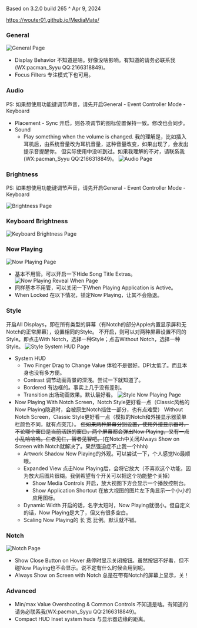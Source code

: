 
Based on 3.2.0 build 265 ^ Apr 9, 2024

https://wouter01.github.io/MediaMate/

### General

![General Page](core/MacOS.git/Application/MediaMate/general.png)
* Display Behavior
  不知道是啥。好像没啥影响。有知道的请务必联系我(WX:pacman_Syyu QQ:2166318849)。
* Focus Filters
  专注模式下也可用。

### Audio

PS: 如果想使用功能键调节声音，请先开启General - Event Controller Mode - Keyboard
* Placement - Sync
  开启，则各项调节的图标位置保持一致。修改也会同步。
* Sound
	* Play something when the volume is changed.
	  我的理解是，比如插入耳机后，由系统音量改为耳机音量，这种音量改变，如果出现了，会发出提示音提醒你。
	  但实际使用中没听到过。如果我理解的不对，请联系我(WX:pacman_Syyu QQ:2166318849)。
![Audio Page](audio.png)
### Brightness

PS: 如果想使用功能键调节声音，请先开启General - Event Controller Mode - Keyboard

![Brightness Page](brightness.png)
### Keyboard Brightness

![Keyboard Brightness Page](keyboard_brightness.png)
### Now Playing

![Now Playing Page](now_playing.png)
* 基本不用管。可以开启一下Hide Song Title Extras。
![Now Playing Reveal When Page](now_playing_reveal_when.png)
* 同样基本不用管，可以关闭一下When Playing Application is Active。
* When Locked
  在以下情况，锁定Now Playing，让其不会隐退。
### Style

开启All Displays，即在所有类型的屏幕（有Notch的部分Apple内置显示屏和无Notch的正常屏幕），设置相同的Style。
不开启，则可以对两种屏幕设置不同的Style。即点击With Notch，选择一种Style；点击Without Notch，选择一种Style。
![Style System HUD Page](style_system_hud.png)
* System HUD
	* Two Finger Drag to Change Value
	  体验不是很好。DPI太低了。而且本身也没有多方便。
	* Contrast
	  调节动画背景的深浅。尝试一下就知道了。
	* Bordered
	  有边框的。事实上几乎没有差别。
	* Transition
	  出场动画效果。默认最好看。
![Style Now Playing Page](style_now_playing.png)
* Now Playing
  With Notch Screen，Notch Style更好看一点（Classic风格的Now Playing隐退时，会被原生Notch挡住一部分，也有点难受）
  Without Notch Screen，Classic Style更好看一点（模拟的Notch和外接显示器菜单栏颜色不同，就有点突兀）。
  ~~但如果两种屏幕分别设置，使用外接显示器时，不论哪个窗口是当前活跃的窗口，两个屏幕都会弹出Now Playing，又有一点小乱哈哈哈。仁者见仁，智者见智吧。~~(在Notch中关闭Always Show on Screen with Notch就解决了。果然强迫症不止我一个hhh)
	* Artwork Shadow
	  Now Playing的外观。可以尝试一下，个人感觉No最顺眼。
	* Expanded View
	  点击Now Playing后，会将它放大（不喜欢这个功能，因为放大后图片很糊。我倒希望有个开关可以把这个功能整个关掉）
		* Show Media Controls
		  开启，放大视图下方会显示一个播放控制台。
		* Show Application Shortcut
		  在放大视图的图片左下角显示一个小小的应用图标。
	* Dynamic Width
	  开启的话，名字太短时，Now Playing就很小。但自定义的话，Now Playing是大了，但又有很多空白。
	* Scaling
	  Now Playing的 长 宽 比例。默认就不错。
### Notch
![Notch Page](notch.png)
* Show Close Button on Hover
  悬停时显示关闭按钮。虽然按钮不好看，但不碰Now Playing也不会显示。说不定有什么时候会用到呢。
* Always Show on Screen with Notch
  总是在带有Notch的屏幕上显示，关！
### Advanced

* Min/max Value Overshooting & Common Controls
  不知道是啥。有知道的请务必联系我(WX:pacman_Syyu QQ:2166318849)。
* Compact HUD Inset
  system huds 与显示器边缘的距离。

